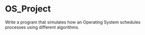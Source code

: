 # OS_Project
Write a program that simulates how an Operating System schedules processes using different algorithms.
